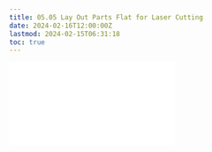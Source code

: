 ```yaml
---
title: 05.05 Lay Out Parts Flat for Laser Cutting
date: 2024-02-16T12:00:00Z
lastmod: 2024-02-15T06:31:18
toc: true
---
```


![Link to included file content](../../../../3d-modeling/fusion-360/fusion-360-lay-parts-flat-for-laser-cutting.md)
